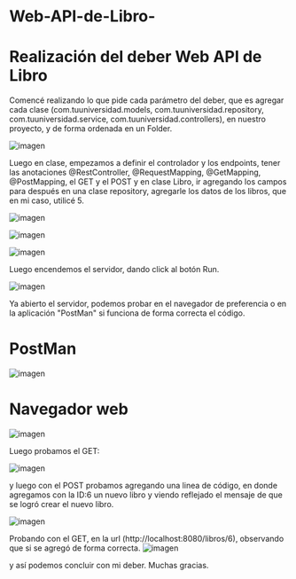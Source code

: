 # Web-API-de-Libro-

# Realización del deber Web API de Libro 

Comencé realizando lo que pide cada parámetro del deber, que es agregar cada clase (com.tuuniversidad.models, com.tuuniversidad.repository, com.tuuniversidad.service, com.tuuniversidad.controllers), en nuestro proyecto, y de forma ordenada en un Folder.

![imagen](https://github.com/cesar-navasug/Web-API-de-Libro-/assets/147842405/de87df3a-4fe3-4867-b0e3-a8ac8b516410)

Luego en clase, empezamos a definir el controlador y los endpoints, tener las anotaciones @RestController, @RequestMapping, @GetMapping, @PostMapping, el GET y el POST y en clase Libro, ir agregando los campos para después en una clase repository, agregarle los datos de los libros, que en mi caso, utilicé 5.

![imagen](https://github.com/cesar-navasug/Web-API-de-Libro-/assets/147842405/12e212c4-bce7-4172-8d5a-83b9d197c4d6)

![imagen](https://github.com/cesar-navasug/Web-API-de-Libro-/assets/147842405/300f71c2-63b1-48b5-a39c-345a96823a74)

![imagen](https://github.com/cesar-navasug/Web-API-de-Libro-/assets/147842405/c56a56ed-d6aa-4679-9575-0da91b48a95e)

Luego encendemos el servidor, dando click al botón Run.

![imagen](https://github.com/cesar-navasug/Web-API-de-Libro-/assets/147842405/49774689-37a3-4b90-849b-0fe77e981ff0)

Ya abierto el servidor, podemos probar en el navegador de preferencia o en la aplicación "PostMan" si funciona de forma correcta el código.

# PostMan

![imagen](https://github.com/cesar-navasug/Web-API-de-Libro-/assets/147842405/9fa804b7-0c46-49c2-b381-747d8401f7ef)

# Navegador web

![imagen](https://github.com/cesar-navasug/Web-API-de-Libro-/assets/147842405/0e527e3c-41ec-41b1-b4d3-b8b36e5baf39)

Luego probamos el GET:

![imagen](https://github.com/cesar-navasug/Web-API-de-Libro-/assets/147842405/ffe192bb-f083-4c7b-9190-6fcd9387e553)

y luego con el POST probamos agregando una linea de código, en donde agregamos con la ID:6 un nuevo libro y viendo reflejado el mensaje de que se logró crear el nuevo libro.

![imagen](https://github.com/cesar-navasug/Web-API-de-Libro-/assets/147842405/d8ef87a8-b2c0-4223-b38d-b5325d328208)

Probando con el GET, en la url (http://localhost:8080/libros/6), observando que si se agregó de forma correcta.
![imagen](https://github.com/cesar-navasug/Web-API-de-Libro-/assets/147842405/2e9ee09d-14f9-4781-8706-d8f3ea4191f5)

y así podemos concluir con mi deber. Muchas gracias.



